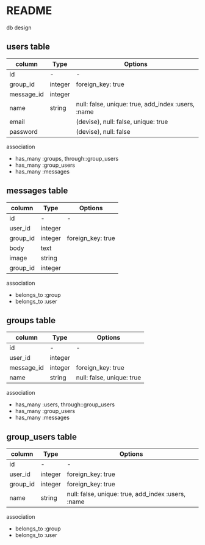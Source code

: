 # README

db design

## users table
|column|Type|Options|
|------|----|-------|
|id|-|-|
|group_id|integer|foreign_key: true|
|message_id|integer||
|name|string|null: false, unique: true, add_index :users, :name|
|email||(devise), null: false, unique: true|
|password||(devise), null: false|

association
- has_many :groups, through::group_users
- has_many :group_users
- has_many :messages

## messages table
|column|Type|Options|
|------|----|-------|
|id|-|-|
|user_id|integer||
|group_id|integer|foreign_key: true|
|body|text||
|image|string||
|group_id|integer||


association
- belongs_to :group
- belongs_to :user

## groups table
|column|Type|Options|
|------|----|-------|
|id|-|-|
|user_id|integer||
|message_id|integer|foreign_key: true|
|name|string|null: false, unique: true|

association
- has_many :users, through::group_users
- has_many :group_users
- has_many :messages


## group_users table
|column|Type|Options|
|------|----|-------|
|id|-|-|
|user_id|integer|foreign_key: true|
|group_id|integer|foreign_key: true|
|name|string|null: false, unique: true, add_index :users, :name|

association
- belongs_to :group
- belongs_to :user


